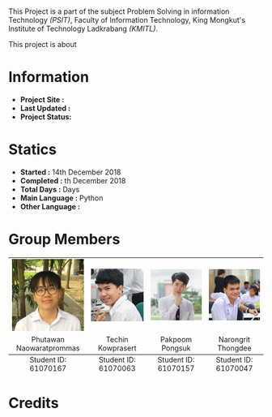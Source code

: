 
# 
This Project is a part of the subject Problem Solving in information Technology *(PSIT)*, Faculty of Information Technology,
King Mongkut's Institute of Technology Ladkrabang *(KMITL)*.

This project is about

# Information
* **Project Site :**
* **Last Updated :**
* **Project Status:**

# Statics 
* **Started :** 14th December 2018
* **Completed :** th December 2018
* **Total Days :** Days
* **Main Language :** Python
* **Other Language :**

# Group Members
<table>
	<tr align="center">
		<td><a href="https://github.com/PhutawanITF61" target="_blank"><img src="Member Profile/tawan.png"></a></td>
		<td><a href="https://github.com/61070063" target="_blank"><img src="Member Profile/tom.png"></a></td>
		<td><a href="https://github.com/h2oprince1" target="_blank"><img src="Member Profile/fluke.png"></a></td>
		<td><a href="https://github.com/itluciano" target="_blank"><img src="Member Profile/jack.png"></a></td>
	</tr>
	<tr align="center">
		<td>Phutawan Naowaratprommas</td>
		<td>Techin Kowprasert</td>
		<td>Pakpoom Pongsuk</td>
		<td>Narongrit Thongdee</td>
	</tr>
	<tfoot align="center">
		<td>Student ID: 61070167</td>
		<td>Student ID: 61070063</td>
		<td>Student ID: 61070157</td>
		<td>Student ID: 61070047</td>
	</tfoot>
</table>

# Credits
